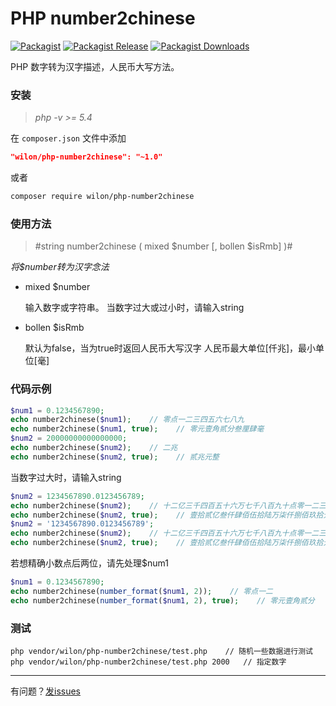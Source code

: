 # PHP number2chinese

[![Packagist][badge_package]][link-packagist]
[![Packagist Release][badge_release]][link-packagist]
[![Packagist Downloads][badge_downloads]][link-packagist]

[badge_package]:      https://img.shields.io/badge/package-wilon/php--number2chinese-blue.svg?style=flat-square
[badge_release]:      https://img.shields.io/packagist/v/wilon/php-number2chinese.svg?style=flat-square
[badge_downloads]:    https://img.shields.io/packagist/dt/wilon/php-number2chinese.svg?style=flat-square
[link-packagist]:     https://packagist.org/packages/wilon/php-number2chinese

PHP 数字转为汉字描述，人民币大写方法。

### 安装

> *php -v >= 5.4*

在 `composer.json` 文件中添加

```json
"wilon/php-number2chinese": "~1.0"
```

或者

```sh
composer require wilon/php-number2chinese
```

### 使用方法

> #string number2chinese ( mixed $number [, bollen $isRmb] )#

*将$number转为汉字念法*

* mixed $number

    输入数字或字符串。
    当数字过大或过小时，请输入string

* bollen $isRmb

    默认为false，当为true时返回人民币大写汉字
    人民币最大单位[仟兆]，最小单位[毫]

### 代码示例

```php
$num1 = 0.1234567890;
echo number2chinese($num1);    // 零点一二三四五六七八九
echo number2chinese($num1, true);    // 零元壹角贰分叁厘肆毫
$num2 = 20000000000000000;
echo number2chinese($num2);    // 二兆
echo number2chinese($num2, true);    // 贰兆元整
```

当数字过大时，请输入string
```php
$num2 = 1234567890.0123456789;
echo number2chinese($num2);    // 十二亿三千四百五十六万七千八百九十点零一二三
echo number2chinese($num2, true);    // 壹拾贰亿叁仟肆佰伍拾陆万柒仟捌佰玖拾元壹分贰厘叁毫
$num2 = '1234567890.0123456789';
echo number2chinese($num2);    // 十二亿三千四百五十六万七千八百九十点零一二三四五六七八九
echo number2chinese($num2, true);    // 壹拾贰亿叁仟肆佰伍拾陆万柒仟捌佰玖拾元壹分贰厘叁毫
```

 若想精确小数点后两位，请先处理$num1
```php
$num1 = 0.1234567890;
echo number2chinese(number_format($num1, 2));    // 零点一二
echo number2chinese(number_format($num1, 2), true);    // 零元壹角贰分
```

### 测试

```
php vendor/wilon/php-number2chinese/test.php    // 随机一些数据进行测试
php vendor/wilon/php-number2chinese/test.php 2000   // 指定数字
```

______
有问题？<a href="https://github.com/wilon/php-number2chinese/issues" target="_blank">发issues</a>
